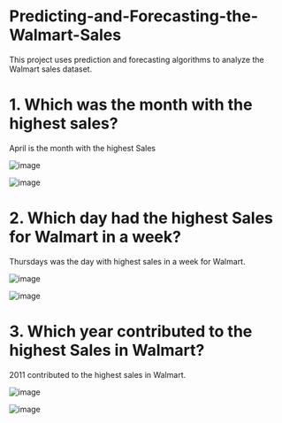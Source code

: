 # Predicting-and-Forecasting-the-Walmart-Sales
This project uses prediction and forecasting algorithms to analyze the Walmart sales dataset.


# 1.  Which was the month with the highest sales?

April is the month with the highest Sales 

![image](https://github.com/lnsimha95/Predicting-and-Forecasting-the-Walmart-Sales/assets/109967940/07094aaa-49e9-4e92-855b-c575686f8797)

![image](https://github.com/lnsimha95/Predicting-and-Forecasting-the-Walmart-Sales/assets/109967940/f811bce7-266f-4109-99a0-c86bd448e35f)


# 2. Which day had the highest Sales for Walmart in a week? 

Thursdays was the day with highest sales in a week for Walmart. 

![image](https://github.com/lnsimha95/Predicting-and-Forecasting-the-Walmart-Sales/assets/109967940/de2a9f3c-de02-4283-addf-42f571c553a7)

![image](https://github.com/lnsimha95/Predicting-and-Forecasting-the-Walmart-Sales/assets/109967940/9d2dd2ad-6f14-4550-a6b5-5b520bed4123)


# 3. Which year contributed to the highest Sales in Walmart? 

2011 contributed to the highest sales in Walmart. 

![image](https://github.com/lnsimha95/Predicting-and-Forecasting-the-Walmart-Sales/assets/109967940/c87330de-d4af-4b49-a25d-3afa66f30b99)

![image](https://github.com/lnsimha95/Predicting-and-Forecasting-the-Walmart-Sales/assets/109967940/53b7a627-824e-42c6-8936-9bbb85bd3871)



